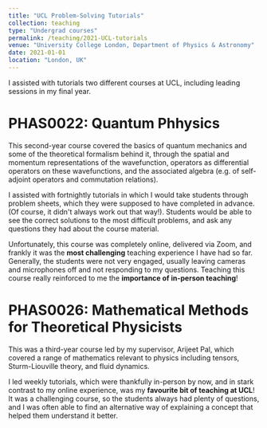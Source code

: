 ```yaml
---
title: "UCL Problem-Solving Tutorials"
collection: teaching
type: "Undergrad courses"
permalink: /teaching/2021-UCL-tutorials
venue: "University College London, Department of Physics & Astronomy"
date: 2021-01-01
location: "London, UK"
---
```


I assisted with tutorials two different courses at UCL, including leading sessions in my final year.

PHAS0022: Quantum Phhysics
======

This second-year course covered the basics of quantum mechanics and some of the theoretical formalism behind it, through the spatial and momentum representations of the wavefunction, operators as differential operators on these wavefunctions, and the associated algebra (e.g. of self-adjoint operators and commutation relations).

I assisted with fortnightly tutorials in which I would take students through problem sheets, which they were supposed to have completed in advance. (Of course, it didn't always work out that way!). Students would be able to see the correct solutions to the most difficult problems, and ask any questions they had about the course material.

Unfortunately, this course was completely online, delivered via Zoom, and frankly it was the **most challenging** teaching experience I have had so far. Generally, the students were not very engaged, usually leaving cameras and microphones off and not responding to my questions. Teaching this course really reinforced to me the **importance of in-person teaching**!

PHAS0026: Mathematical Methods for Theoretical Physicists
======

This was a third-year course led by my supervisor, Arijeet Pal, which covered a range of mathematics relevant to physics including tensors, Sturm-Liouville theory, and fluid dynamics.

I led weekly tutorials, which were thankfully in-person by now, and in stark contrast to my online experience, was my **favourite bit of teaching at UCL**! It was a challenging course, so the students always had plenty of questions, and I was often able to find an alternative way of explaining a concept that helped them understand it better.
